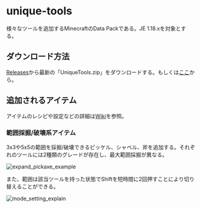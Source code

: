 # unique-tools

様々なツールを追加するMinecraftのData Packである。JE 1.18.xを対象とする。

## ダウンロード方法

[Releases](https://github.com/aka256/unique-tools/releases)から最新の「UniqueTools.zip」をダウンロードする。もしくは[ここ](https://github.com/aka256/unique-tools/releases/latest/download/UniqueTools.zip)から。

## 追加されるアイテム

アイテムのレシピや設定などの詳細は[Wiki](https://github.com/aka256/unique-tools/wiki/%E8%BF%BD%E5%8A%A0%E3%81%95%E3%82%8C%E3%82%8B%E3%83%84%E3%83%BC%E3%83%AB)を参照。

### 範囲採掘/破壊系アイテム

3x3や5x5の範囲を採掘/破壊できるピッケル、シャベル、斧を追加する。それぞれのツールには2種類のグレードが存在し、最大範囲採掘が異なる。

![expand_pickaxe_example](https://raw.githubusercontent.com/wiki/aka256/unique-tools/images/expand_pickaxe_example.gif)

また、範囲は該当ツールを持った状態でShiftを短時間に2回押すことにより切り替えることができる。

![mode_setting_explain](https://raw.githubusercontent.com/wiki/aka256/unique-tools/images/mode_setting_explain.gif)
